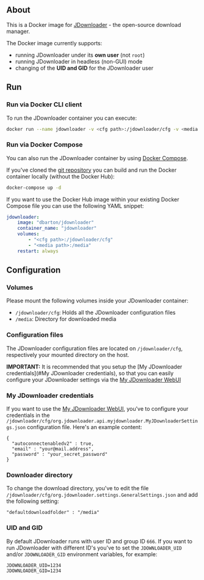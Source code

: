 ## About

This is a Docker image for [JDownloader](http://www.jdownloader.org/) - the open-source download manager.

The Docker image currently supports:

* running JDownloader under its __own user__ (not `root`)
* running JDownloader in headless (non-GUI) mode
* changing of the __UID and GID__ for the JDownloader user

## Run

### Run via Docker CLI client

To run the JDownloader container you can execute:

```bash
docker run --name jdownloader -v <cfg path>:/jdownloader/cfg -v <media path>:/media dbarton/jdownloader
```

### Run via Docker Compose

You can also run the JDownloader container by using [Docker Compose](https://www.docker.com/docker-compose).

If you've cloned the [git repository](https://github.com/domibarton/docker-jdownloader) you can build and run the Docker container locally (without the Docker Hub):

```bash
docker-compose up -d
```

If you want to use the Docker Hub image within your existing Docker Compose file you can use the following YAML snippet:

```yaml
jdownloader:
    image: "dbarton/jdownloader"
    container_name: "jdownloader"
    volumes:
        - "<cfg path>:/jdownloader/cfg"
        - "<media path>:/media"
    restart: always
```

## Configuration

### Volumes

Please mount the following volumes inside your JDownloader container:

* `/jdownloader/cfg`: Holds all the JDownloader configuration files
* `/media`: Directory for downloaded media

### Configuration files

The JDownloader configuration files are located on `/jdownloader/cfg`, respectively your mounted directory on the host.

__IMPORTANT:__ It is recommended that you setup the [My JDownloader credentials](#My JDownloader credentials), so that you can easily configure your JDownloader settings via the [My JDownloader WebUI](https://my.jdownloader.org)

### My JDownloader credentials

If you want to use the [My JDownloader WebUI](https://my.jdownloader.org), you've to configure your credentials in the `/jdownloader/cfg/org.jdownloader.api.myjdownloader.MyJDownloaderSettings.json` configuration file. Here's an example content:

```
{
  "autoconnectenabledv2" : true,
  "email" : "your@mail.address",
  "password" : "your_secret_password"
}
```

### Downloader directory

To change the download directory, you've to edit the file `/jdownloader/cfg/org.jdownloader.settings.GeneralSettings.json` and add the following setting:

```
"defaultdownloadfolder" : "/media"
```

### UID and GID

By default JDownloader runs with user ID and group ID `666`.
If you want to run JDownloader with different ID's you've to set the `JDOWNLOADER_UID` and/or `JDOWNLOADER_GID` environment variables, for example:

```
JDOWNLOADER_UID=1234
JDOWNLOADER_GID=1234
```
